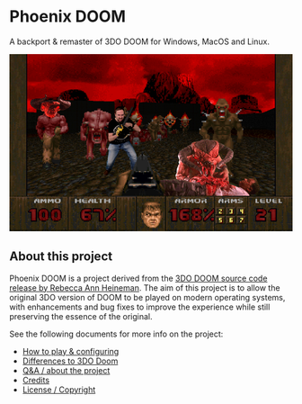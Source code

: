 # Phoenix DOOM

A backport & remaster of 3DO DOOM for Windows, MacOS and Linux.

![alt text](docs/PhoenixDoomBanner.png "I went through hell to bring you this source port...")

## About this project

Phoenix DOOM is a project derived from the [3DO DOOM source code release by Rebecca Ann Heineman](https://github.com/Olde-Skuul/doom3do). The aim of this project is to allow the original 3DO version of DOOM to be played on modern operating systems, with enhancements and bug fixes to improve the experience while still preserving the essence of the original.

See the following documents for more info on the project:

- [How to play & configuring](docs/How%20To%20Play.md)
- [Differences to 3DO Doom](docs/Differences%20To%203DO%20Doom.md)
- [Q&A / about the project](docs/Q%26A.md)
- [Credits](docs/Credits.md)
- [License / Copyright](docs/License%20%26%20Copyright.md)
